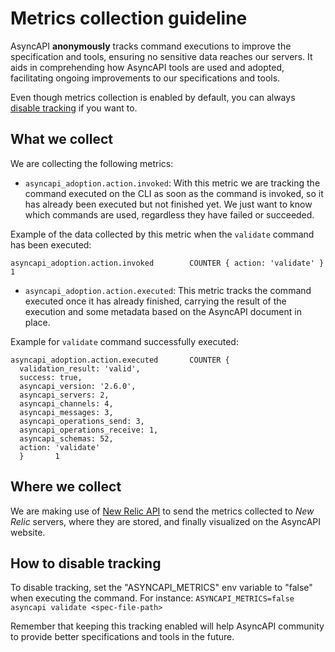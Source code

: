 # Metrics collection guideline

AsyncAPI **anonymously** tracks command executions to improve the specification and tools, ensuring no sensitive data reaches our servers. It aids in comprehending how AsyncAPI tools are used and adopted, facilitating ongoing improvements to our specifications and tools.

Even though metrics collection is enabled by default, you can always [disable tracking](/../../../../github/docs/blob/main/METRICS_COLLECTION.md#how-to-disable-tracking) if you want to.

## What we collect
We are collecting the following metrics:

- `asyncapi_adoption.action.invoked`:
With this metric we are tracking the command executed on the CLI as soon as the command is invoked, so it has already been executed but not finished yet. We just want to know which commands are used, regardless they have failed or succeeded.

Example of the data collected by this metric when the `validate` command has been executed:
```
asyncapi_adoption.action.invoked        COUNTER { action: 'validate' }  1
```

- `asyncapi_adoption.action.executed`:
This metric tracks the command executed once it has already finished, carrying the result of the execution and some metadata based on the AsyncAPI document in place.

Example for `validate` command successfully executed:
```
asyncapi_adoption.action.executed       COUNTER {
  validation_result: 'valid',
  success: true,
  asyncapi_version: '2.6.0',
  asyncapi_servers: 2,
  asyncapi_channels: 4,
  asyncapi_messages: 3,
  asyncapi_operations_send: 3,
  asyncapi_operations_receive: 1,
  asyncapi_schemas: 52,
  action: 'validate'
  }       1
```

## Where we collect
We are making use of [New Relic API](https://docs.newrelic.com/docs/apis/intro-apis/introduction-new-relic-apis/#rest-api) to send the metrics collected to _New Relic_ servers, where they are stored, and finally visualized on the AsyncAPI website.

## How to disable tracking
To disable tracking, set the "ASYNCAPI_METRICS" env variable to "false" when executing the command. For instance: `ASYNCAPI_METRICS=false asyncapi validate <spec-file-path>`

Remember that keeping this tracking enabled will help AsyncAPI community to provide better specifications and tools in the future.